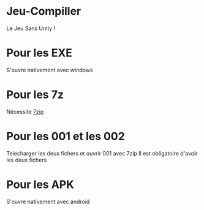 # Jeu-Compiller
Le Jeu Sans Unity !
# Pour les EXE
S'ouvre nativement avec windows
# Pour les 7z
Nécessite [7zip](http://www.7-zip.org/download.html)
# Pour les 001 et les 002
Telecharger les deux fichers et ouvrir 001 avec 7zip
Il est obligatoire d'avoir les deux fichers
# Pour les APK
S'ouvre nativement avec android
